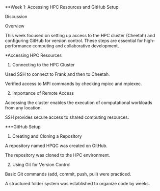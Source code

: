 **Week 1: Accessing HPC Resources and GitHub Setup

Discussion

Overview

This week focused on setting up access to the HPC cluster (Cheetah) and configuring GitHub for version control. These steps are essential for high-performance computing and collaborative development.

*Accessing HPC Resources

1. Connecting to the HPC Cluster

Used SSH to connect to Frank and then to Cheetah.

Verified access to MPI commands by checking mpicc and mpiexec.

2. Importance of Remote Access

Accessing the cluster enables the execution of computational workloads from any location.

SSH provides secure access to shared computing resources.

***GitHub Setup

1. Creating and Cloning a Repository

A repository named HPQC was created on GitHub.

The repository was cloned to the HPC environment.

2. Using Git for Version Control

Basic Git commands (add, commit, push, pull) were practiced.

A structured folder system was established to organize code by weeks.

